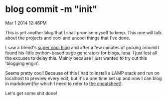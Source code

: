 blog commit -m "init"
==
Mar 1 2014 12:46PM

This is yet another blog that I shall promise myself to keep. This one will talk about the projects and cool and uncool things that I've done.

I saw a friend's [super cool blog](http://yangshun.im/cs3216/#/) and after a few minutes of picking around I found his little python-based page generators for blogs, [luna](https://github.com/yangshun/luna). I just lost all the excuses to delay this. Mainly because I just wanted to try out this 'blogging engin'.

Seems pretty cool! Because of this I had to install a LAMP stack and run on localhost to preview every edit, but it's a one time set up and now I can blog in markdown(for which I need to refer to [the cheatsheet](https://github.com/adam-p/markdown-here/wiki/Markdown-Cheatsheet)).

Let's get some shit done!
